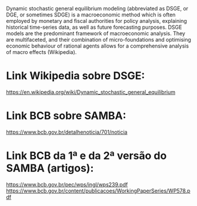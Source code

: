 Dynamic stochastic general equilibrium modeling (abbreviated as DSGE, or DGE, or sometimes SDGE) is a macroeconomic method which is often employed by monetary and fiscal authorities for policy analysis, explaining historical time-series data, as well as future forecasting purposes. DSGE models are the predominant framework of macroeconomic analysis. They are multifaceted, and their combination of micro-foundations and optimising economic behaviour of rational agents allows for a comprehensive analysis of macro effects (Wikipedia).

# Link Wikipedia sobre DSGE:
https://en.wikipedia.org/wiki/Dynamic_stochastic_general_equilibrium
# Link BCB sobre SAMBA:
https://www.bcb.gov.br/detalhenoticia/701/noticia
# Link BCB da 1ª e da 2ª versão do SAMBA (artigos):
https://www.bcb.gov.br/pec/wps/ingl/wps239.pdf
https://www.bcb.gov.br/content/publicacoes/WorkingPaperSeries/WP578.pdf